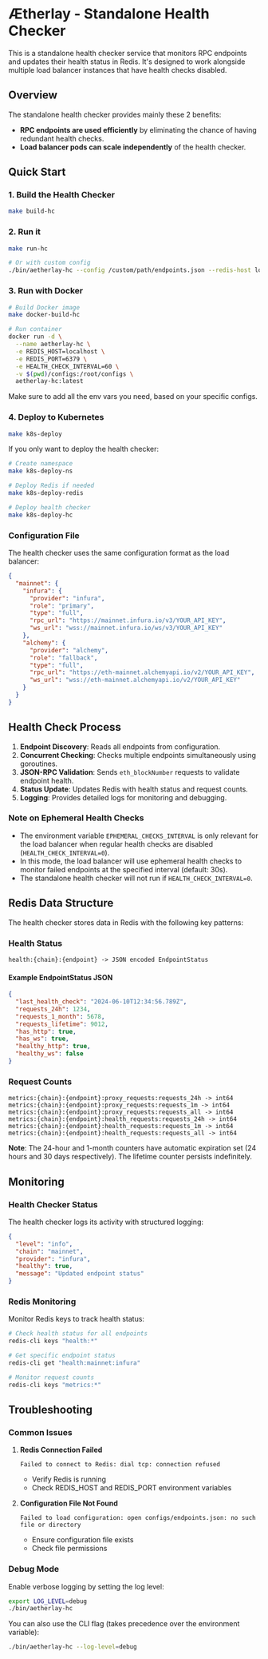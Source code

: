 # Ætherlay - Standalone Health Checker

This is a standalone health checker service that monitors RPC endpoints and updates their health status in Redis. It's designed to work alongside multiple load balancer instances that have health checks disabled.

## Overview

The standalone health checker provides mainly these 2 benefits:

- **RPC endpoints are used efficiently** by eliminating the chance of having redundant health checks.
- **Load balancer pods can scale independently** of the health checker.

## Quick Start

### 1. Build the Health Checker

```bash
make build-hc
```

### 2. Run it

```bash
make run-hc

# Or with custom config
./bin/aetherlay-hc --config /custom/path/endpoints.json --redis-host localhost --redis-port 6379
```

### 3. Run with Docker

```bash
# Build Docker image
make docker-build-hc

# Run container
docker run -d \
  --name aetherlay-hc \
  -e REDIS_HOST=localhost \
  -e REDIS_PORT=6379 \
  -e HEALTH_CHECK_INTERVAL=60 \
  -v $(pwd)/configs:/root/configs \
  aetherlay-hc:latest
```

Make sure to add all the env vars you need, based on your specific configs.

### 4. Deploy to Kubernetes

```bash
make k8s-deploy
```

If you only want to deploy the health checker:

```bash
# Create namespace
make k8s-deploy-ns

# Deploy Redis if needed
make k8s-deploy-redis

# Deploy health checker
make k8s-deploy-hc
```

### Configuration File

The health checker uses the same configuration format as the load balancer:

```json
{
  "mainnet": {
    "infura": {
      "provider": "infura",
      "role": "primary",
      "type": "full",
      "rpc_url": "https://mainnet.infura.io/v3/YOUR_API_KEY",
      "ws_url": "wss://mainnet.infura.io/ws/v3/YOUR_API_KEY"
    },
    "alchemy": {
      "provider": "alchemy",
      "role": "fallback",
      "type": "full",
      "rpc_url": "https://eth-mainnet.alchemyapi.io/v2/YOUR_API_KEY",
      "ws_url": "wss://eth-mainnet.alchemyapi.io/v2/YOUR_API_KEY"
    }
  }
}
```

## Health Check Process

1. **Endpoint Discovery**: Reads all endpoints from configuration.
2. **Concurrent Checking**: Checks multiple endpoints simultaneously using goroutines.
3. **JSON-RPC Validation**: Sends `eth_blockNumber` requests to validate endpoint health.
4. **Status Update**: Updates Redis with health status and request counts.
5. **Logging**: Provides detailed logs for monitoring and debugging.

### Note on Ephemeral Health Checks

- The environment variable `EPHEMERAL_CHECKS_INTERVAL` is only relevant for the load balancer when regular health checks are disabled (`HEALTH_CHECK_INTERVAL=0`).
- In this mode, the load balancer will use ephemeral health checks to monitor failed endpoints at the specified interval (default: 30s).
- The standalone health checker will not run if `HEALTH_CHECK_INTERVAL=0`.

## Redis Data Structure

The health checker stores data in Redis with the following key patterns:

### Health Status
```
health:{chain}:{endpoint} -> JSON encoded EndpointStatus
```

#### Example EndpointStatus JSON
```json
{
  "last_health_check": "2024-06-10T12:34:56.789Z",
  "requests_24h": 1234,
  "requests_1_month": 5678,
  "requests_lifetime": 9012,
  "has_http": true,
  "has_ws": true,
  "healthy_http": true,
  "healthy_ws": false
}
```

### Request Counts
```
metrics:{chain}:{endpoint}:proxy_requests:requests_24h -> int64
metrics:{chain}:{endpoint}:proxy_requests:requests_1m -> int64
metrics:{chain}:{endpoint}:proxy_requests:requests_all -> int64
metrics:{chain}:{endpoint}:health_requests:requests_24h -> int64
metrics:{chain}:{endpoint}:health_requests:requests_1m -> int64
metrics:{chain}:{endpoint}:health_requests:requests_all -> int64
```

**Note**: The 24-hour and 1-month counters have automatic expiration set (24 hours and 30 days respectively). The lifetime counter persists indefinitely.

## Monitoring

### Health Checker Status

The health checker logs its activity with structured logging:

```json
{
  "level": "info",
  "chain": "mainnet",
  "provider": "infura",
  "healthy": true,
  "message": "Updated endpoint status"
}
```

### Redis Monitoring

Monitor Redis keys to track health status:

```bash
# Check health status for all endpoints
redis-cli keys "health:*"

# Get specific endpoint status
redis-cli get "health:mainnet:infura"

# Monitor request counts
redis-cli keys "metrics:*"
```

## Troubleshooting

### Common Issues

1. **Redis Connection Failed**
   ```
   Failed to connect to Redis: dial tcp: connection refused
   ```
   - Verify Redis is running
   - Check REDIS_HOST and REDIS_PORT environment variables

2. **Configuration File Not Found**
   ```
   Failed to load configuration: open configs/endpoints.json: no such file or directory
   ```
   - Ensure configuration file exists
   - Check file permissions

### Debug Mode

Enable verbose logging by setting the log level:

```bash
export LOG_LEVEL=debug
./bin/aetherlay-hc
```

You can also use the CLI flag (takes precedence over the environment variable):

```bash
./bin/aetherlay-hc --log-level=debug
```
